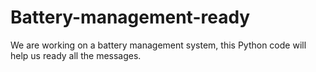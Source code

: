 # Battery-management-ready
We are working on a battery management system, this Python code will help us ready all the messages.
